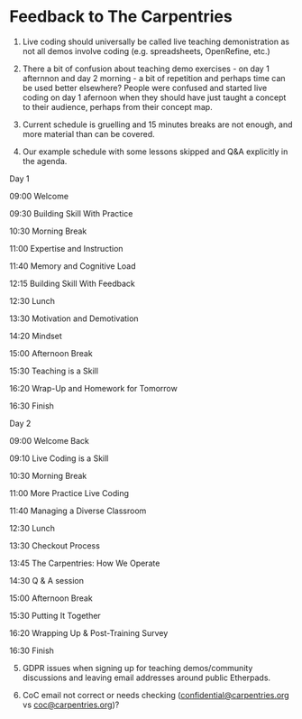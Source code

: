 # Feedback to The Carpentries
1. Live coding should universally be called live teaching demonistration as not all demos involve coding (e.g. spreadsheets, OpenRefine, etc.)

2. There a bit of confusion about teaching demo exercises - on day 1 afternnon and day 2 morning - a bit of repetition and perhaps time can be used better elsewhere? People were confused and started live coding on day 1 afernoon when they should have just taught a concept to their audience, perhaps from their concept map.

3. Current schedule is gruelling and 15 minutes breaks are not enough, and more material than can be covered.

4. Our example schedule with some lessons skipped and Q&A explicitly in the agenda.

Day 1

09:00	Welcome

09:30	Building Skill With Practice

10:30	Morning Break

11:00	Expertise and Instruction

11:40  Memory and Cognitive Load

12:15  Building Skill With Feedback

12:30	Lunch

13:30	Motivation and Demotivation

14:20	Mindset

15:00	Afternoon Break

15:30	Teaching is a Skill

16:20	Wrap-Up and Homework for Tomorrow

16:30	Finish

Day 2

09:00	Welcome Back

09:10	Live Coding is a Skill

10:30	Morning Break

11:00	More Practice Live Coding

11:40	Managing a Diverse Classroom

12:30	Lunch

13:30	Checkout Process

13:45 	The Carpentries: How We Operate

14:30	Q & A session

15:00	Afternoon Break

15:30	Putting It Together

16:20 	Wrapping Up & Post-Training Survey

16:30	Finish

5. GDPR issues when signing up for teaching demos/community discussions and leaving email addresses around public Etherpads.

6. CoC email not correct or needs checking (confidential@carpentries.org vs coc@carpentries.org)?


